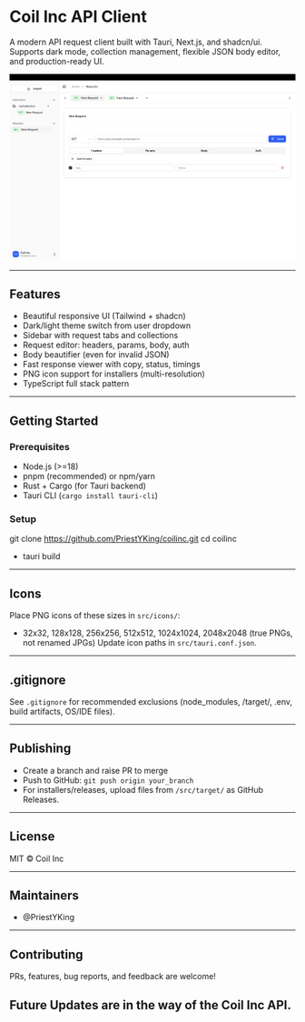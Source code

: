 # Coil Inc API Client

A modern API request client built with Tauri, Next.js, and shadcn/ui.
Supports dark mode, collection management, flexible JSON body editor, and production-ready UI.

![Coil Inc](assets/snippet.png)

---

## Features

- Beautiful responsive UI (Tailwind + shadcn)
- Dark/light theme switch from user dropdown
- Sidebar with request tabs and collections
- Request editor: headers, params, body, auth
- Body beautifier (even for invalid JSON)
- Fast response viewer with copy, status, timings
- PNG icon support for installers (multi-resolution)
- TypeScript full stack pattern

---

## Getting Started

### Prerequisites

- Node.js (>=18)
- pnpm (recommended) or npm/yarn
- Rust + Cargo (for Tauri backend)
- Tauri CLI (`cargo install tauri-cli`)

### Setup

git clone https://github.com/PriestYKing/coilinc.git
cd coilinc
- tauri build


---

## Icons

Place PNG icons of these sizes in `src/icons/`:

- 32x32, 128x128, 256x256, 512x512, 1024x1024, 2048x2048 (true PNGs, not renamed JPGs)
Update icon paths in `src/tauri.conf.json`.

---

## .gitignore

See `.gitignore` for recommended exclusions (node_modules, /target/, .env, build artifacts, OS/IDE files).

---

## Publishing

- Create a branch and raise PR to merge
- Push to GitHub: `git push origin your_branch`
- For installers/releases, upload files from `/src/target/` as GitHub Releases.

---

## License

MIT © Coil Inc

---

## Maintainers

- @PriestYKing

---

## Contributing

PRs, features, bug reports, and feedback are welcome!

## Future Updates are in the way of the Coil Inc API.
